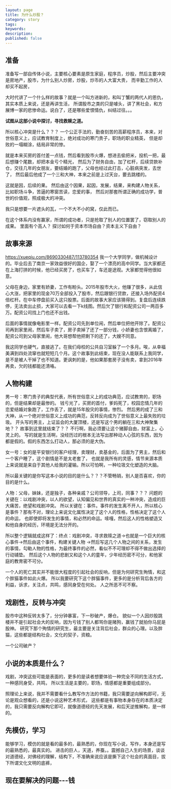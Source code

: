 ```yaml
---
layout: page
title: 为什么炒股？
category: story
tags:
keywords:
description:
published: false
---
```


## 准备
准备写一部自传体小说，主要核心要素是原生家庭，程序员，炒股，然后主要冲突是房地产，股市，为什么别人炒房，炒股，炒币的人大富大贵，
而辛勤工作的人却买不起房，

大时代讲了一个什么样的故事？就是一个叫方进新的，和叫丁蟹的两代人的恩仇，其实本质上来说，还是再讲生活，
所谓股市之类的只是噱头，讲了黑社会，和方展博一家的悲惨命运。说白了，还是哪些爱恨情仇，纠结过往。。。

**试图从这部小说中探讨，寻找救赎之道。**

所以核心冲突是什么？？？
一个公正手法的，勤奋刻苦的高薪程序员，本来，对世俗意义上，应试教育制度上，绝对成功的寒门贵子，职场的职业精英，
但是却败的一塌糊涂，结局非常的惨。

就是本来买房的首付差一点钱，然后看到股市火爆，想进去偷把米，投机一把，最后想赚个尾数，却把本金亏个精光，
然后为了财务自由，加了杠杆，后续贷款补仓，交往几年的女朋友，要结婚的跑了，父母也经过此打击，心脏病突发，去世了，
然后最后他成了一个三和大神，本来之前是上过天台，要去跳楼的。

这就是因，后续的果。
然后由这个因果，起因，发展，结果，来构建人物关系，比如职场斗争，苦逼的寒窗苦读，恋爱的事，
然后对那套所谓正确的成功学，普世的价值观，照成极大的冲突。

我只是想要一片遮头的瓦，一个不大不小的窝，仅此而已。

在这个体系内没有赢家，所谓的成功者，只是抢取了别人的位置罢了，窃取别人的成果。
里面有个高人？
探讨如何于资本市场自由？资本主义下自由？
## 故事来源
https://xueqiu.com/8690330487/113780354
我一个大学同学，做机械设计的。毕业后去了南京一家效益很好的国企，娶了一个漂亮的高中同学。当大家都还在上海打拼的时候，他已经买房了，也买车了，车还是途观。大家都觉得他很如意。

父母在身边，家里有娇妻，工作有盼头。2015年股市大火，他赚了很多，从此信心大涨，把家里的现金70万全部投入了股市，然后跟银行贷款，还接入场外配资4倍杠杆。在中车停盘前买入这只股票。后面的故事大家应该猜得到。复盘后连续跌停，无法卖出止损，大家可以去看一下k线图。然后欠了银行和配资公司一两百多万。配资公司找上门也还不出钱。

后面的事情就像电影里一样。配资公司先到单位闹，然后单位把他开除了。配资公司再到家里闹，然后车子卖了，房子卖掉了还了一部分钱，小娇妻也含恨离婚了，配资公司到父母家里闹，他大哥想帮他把剩下的还了，大嫂不同意。

我这同学也硬气，直接逃了。在我们母校的公共自习室躲了一个多月。唉，从幸福美满到四处流窜也就短短几个月。这个故事到此结束，现在没人能联系上我同学，是不是被人干掉了也不知道。更讽刺的是，他如果那套房子没有卖，拿到2016年再卖，欠的钱都能还清咯。
## 人物构建
男一号：寒门贵子的典型代表，所有世俗意义上的成功典范，应试教育的，职场的，但是结果却是最惨的。
钱亏光了，买房的首付，爹妈死了，校园恋情几年的恋爱结婚对象跑了，工作丢了，就是15年股灾的事情，惨烈。
然后男的成了三和大神，从一个绝对世俗意义上成功的典范，反转反向成为了世俗意义上最失败的垃圾。
开头写的男主，上证监会的大厦顶楼，还是写这个男的躺在三和大神聚集地？？
故事到这里就结束了？？
不行啊，我必须要让这个猪脚自由，财富上，心灵上的。
写的就是生活啊，没经历过的根本无法写出那种动人心弦的东西，因为都是假的。假的东西怎么打动人，那必须的是大伪。


女一号：女的是平安银行的客户经理，卖理财，卖基金的，后面为了男主，然后和一个客户睡了，这个剧情是不是太老套了，
也就是我所有的灵感，情节来源本质上来说就是来自于其他人给我的灌输。所以可怕啊，一种垃圾文化塑造的大脑。

所以最关键的是你写这本小说的目的是什么？？？不管畅销，别人是否喜欢，你的目的是什么。

人物：父母，妹妹，还是独子，各种亲戚？公司领导，上司，同事？？？
问题的关键在：以戏剧冲突，以人的欲望，认知偏见和世界的真实的一种冲突，造成的巨大痛苦，绝望和戏剧冲突。
所以关键在：事件。事件的发生离不开人，所以核心是事件？那有不对，理论上来说文化属性决定了这个人的性格，性格决定了这个人的命运，
也即使即将发生的事情，和必然的命运。嗦嘎，然后这人的性格塑造又和他自身的经历，环境是无法分开的。

所以整个逻辑就成这样了：终点：戏剧冲突，寻求救赎之道->也就是一个巨大的核心事件->然后由这个事件，构建关键人物
->然后写这几个人物之间的关系，发生的事情，勾勒人物的性格，为最终事件的必然，看似不不可理却不得不做出选择的行动铺垫。
然后这个人物的悲剧又和这个人的童年，少年经历密不可分，和他家庭的教育密不可分。

一个人的死亡其实并不能很大程度的引起社会的反响，但是为何研究生殉情，和这个胖猫事件如此火爆。
所以我要研究下这个胖猫事件，更多的是分析背后各方的利益，诉求，关注点，共鸣，感同身受在何处。
人之所恶不可不察。


## 戏剧性，反转与冲突
股市中这种反转太多了，分分钟暴富，下一秒破产，爆仓。
貌似一个人因炒股跳楼并不是引起社会大的反响，因为亏钱了别人都骂你是赌狗，赢钱了就拍你马屁是股神。
研究下那个殉情的研究生，最主要是关注背后社会，群众的心理。以及胖猫，这些都是结构社会，文化的契子，资粮。

一个公司破产？

## 小说的本质是什么？
戏剧，冲突这些可能是表面的，更多的是读者想要体验一种完全不同的生活方式，一种感同身受，共鸣，
所以生活是主要的，职场，情感都是重要组成部分。

照理论上来说，我并不需要看什么教写作方法的书籍，我只需要逆向解构即可，无论是观众想看的，还是小说这种艺术形式，
这些都是有事物本身存在的本质决定的，我只需要反向解构它即可，就像道德经的先天发展，和后天逆推解构，是一样的。

## 先模仿，学习
能够学习，模仿的就是看的最多的，最熟悉的，你现在写小说，写作，本身还是写的最熟悉的，最真实的。
进击的巨人，天道，养蚕。。震撼自己人生的场景，谈谈对道德经，对佛经的理解，结构下，不准确来说应该是撕下这个社会的真面目，拔下所谓文化文明的底裤，

## 现在要解决的问题---钱

























